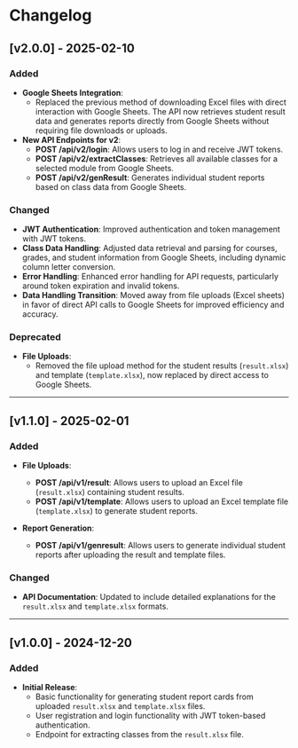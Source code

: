 # Changelog

## [v2.0.0] - 2025-02-10

### Added
- **Google Sheets Integration**: 
  - Replaced the previous method of downloading Excel files with direct interaction with Google Sheets. The API now retrieves student result data and generates reports directly from Google Sheets without requiring file downloads or uploads.
- **New API Endpoints for v2**:
  - **POST /api/v2/login**: Allows users to log in and receive JWT tokens.
  - **POST /api/v2/extractClasses**: Retrieves all available classes for a selected module from Google Sheets.
  - **POST /api/v2/genResult**: Generates individual student reports based on class data from Google Sheets.

### Changed
- **JWT Authentication**: Improved authentication and token management with JWT tokens.
- **Class Data Handling**: Adjusted data retrieval and parsing for courses, grades, and student information from Google Sheets, including dynamic column letter conversion.
- **Error Handling**: Enhanced error handling for API requests, particularly around token expiration and invalid tokens.
- **Data Handling Transition**: Moved away from file uploads (Excel sheets) in favor of direct API calls to Google Sheets for improved efficiency and accuracy.

### Deprecated
- **File Uploads**:
  - Removed the file upload method for the student results (`result.xlsx`) and template (`template.xlsx`), now replaced by direct access to Google Sheets.

---

## [v1.1.0] - 2025-02-01

### Added
- **File Uploads**:
  - **POST /api/v1/result**: Allows users to upload an Excel file (`result.xlsx`) containing student results.
  - **POST /api/v1/template**: Allows users to upload an Excel template file (`template.xlsx`) to generate student reports.
  
- **Report Generation**:
  - **POST /api/v1/genresult**: Allows users to generate individual student reports after uploading the result and template files.

### Changed
- **API Documentation**: Updated to include detailed explanations for the `result.xlsx` and `template.xlsx` formats.

---

## [v1.0.0] - 2024-12-20

### Added
- **Initial Release**: 
  - Basic functionality for generating student report cards from uploaded `result.xlsx` and `template.xlsx` files.
  - User registration and login functionality with JWT token-based authentication.
  - Endpoint for extracting classes from the `result.xlsx` file.
  